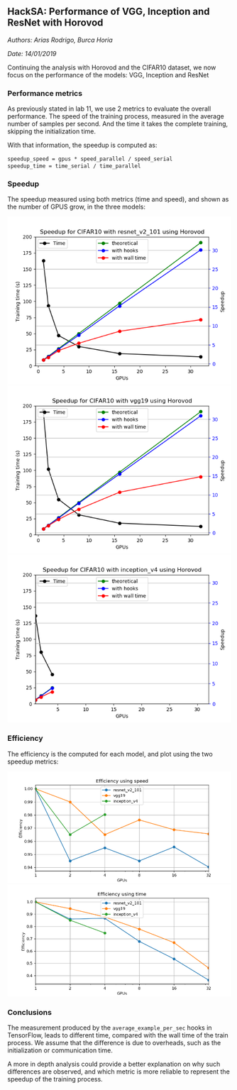 HackSA: Performance of VGG, Inception and ResNet with Horovod
-------------------------------------------------------------

*Authors: Arias Rodrigo, Burca Horia*

*Date: 14/01/2019*

Continuing the analysis with Horovod and the CIFAR10 dataset, we now focus on
the performance of the models: VGG, Inception and ResNet

### Performance metrics

As previously stated in lab 11, we use 2 metrics to evaluate the overall
performance. The speed of the training process, measured in the average number
of samples per second. And the time it takes the complete training, skipping the
initialization time.

With that information, the speedup is computed as:

	speedup_speed = gpus * speed_parallel / speed_serial
	speedup_time = time_serial / time_parallel

### Speedup

The speedup measured using both metrics (time and speed), and shown as the
number of GPUS grow, in the three models:

![Speedup plot for `resnet_v2_101`](fig/resnet_v2_101.png)
![Speedup plot for `vgg19`](fig/vgg19.png)
![Speedup plot for `inception_v4`](fig/inception_v4.png)

### Efficiency

The efficiency is the computed for each model, and plot using the two speedup metrics:

![Efficiency using speed](fig/efficiency_speed.png)
![Efficiency using time](fig/efficiency_time.png)




### Conclusions

The measurement produced by the `average_example_per_sec` hooks in TensorFlow,
leads to different time, compared with the wall time of the train process. We
assume that the difference is due to overheads, such as the initialization or
communication time.

A more in depth analysis could provide a better explanation on why such
differences are observed, and which metric is more reliable to represent the
speedup of the training process.
